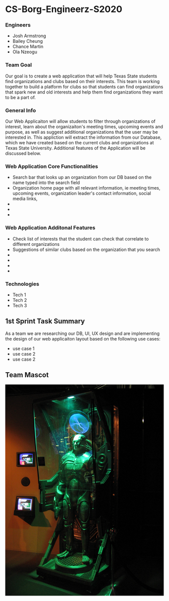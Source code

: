 # CS-Borg-Engineerz-S2020

### **Engineers**
* Josh Armstrong 
* Bailey Cheung 
* Chance Martin 
* Ola Nzeogu

### **Team Goal**
Our goal is to create a web application that will help Texas State students find organizations and clubs based on their interests. This team is working together to build a platform for clubs so that students can find organizations that spark new and old interests and help them find organizations they want to be a part of.

### **General Info**
Our Web Applicaiton will allow students to filter through organizations of interest, learn about the organizaiton's meeting times, upcoming events and purpose, as well as suggest additional organizations that the user may be interested in. This appliction will extract the information from our Database, which we have created based on the current clubs and organizations at Texas State University. Additional features of the Application will be discussed below.

### **Web Application Core Functionalities**
* Search bar that looks up an organization from our DB based on the name typed into the search field
* Organization home page with all relevant information, ie meeting times, upcoming events, organization leader's contact information, social media links,  
*
*
*

### **Web Application Additonal Features**
* Check list of interests that the student can check that correlate to different organizations 
* Suggestions of similar clubs based on the organization that you search
* 
*
*
*

### **Technologies**	
* Tech 1
* Tech 2
* Tech 3

## **1st Sprint Task Summary**	
As a team we are researching our DB, UI, UX design and are implementing the design of our web applicaiton layout based on the following use cases:

* use case 1
* use case 2
* use case 2

## **Team Mascot**
![alt text](https://github.com/CS3398-Borg-Engineerz/CS-Borg-Engineerz-S2020/blob/master/Borg.jpg)

